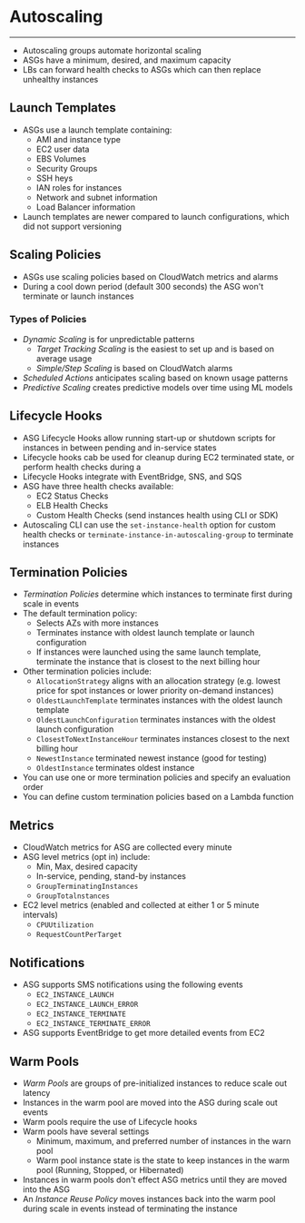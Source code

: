 # Autoscaling

---

- Autoscaling groups automate horizontal scaling
- ASGs have a minimum, desired, and maximum capacity
- LBs can forward health checks to ASGs which can then replace unhealthy instances

## Launch Templates

- ASGs use a launch template containing:
    - AMI and instance type
    - EC2 user data
    - EBS Volumes
    - Security Groups
    - SSH heys
    - IAN roles for instances
    - Network and subnet information
    - Load Balancer information
- Launch templates are newer compared to launch configurations, which did not support versioning

## Scaling Policies

- ASGs use scaling policies based on CloudWatch metrics and alarms
- During a cool down period (default 300 seconds) the ASG won't terminate or launch instances

### Types of Policies

- *Dynamic Scaling* is for unpredictable patterns
    - *Target Tracking Scaling* is the easiest to set up and is based on average usage
    - *Simple/Step Scaling* is based on CloudWatch alarms
- *Scheduled Actions* anticipates scaling based on known usage patterns
- *Predictive Scaling* creates predictive models over time using ML models

## Lifecycle Hooks

- ASG Lifecycle Hooks allow running start-up or shutdown scripts for instances in between pending and in-service states
- Lifecycle hooks cab be used for cleanup during EC2 terminated state, or perform health checks during a 
- Lifecycle Hooks integrate with EventBridge, SNS, and SQS
- ASG have three health checks available:
    - EC2 Status Checks
    - ELB Health Checks
    - Custom Health Checks (send instances health using CLI or SDK)
- Autoscaling CLI can use the `set-instance-health` option for custom health checks or `terminate-instance-in-autoscaling-group` to terminate instances

## Termination Policies

- *Termination Policies* determine which instances to terminate first during scale in events
- The default termination policy:
    - Selects AZs with more instances
    - Terminates instance with oldest launch template or launch configuration
    - If instances were launched using the same launch template, terminate the instance that is closest to the next billing hour
- Other termination policies include:
    - `AllocationStrategy` aligns with an allocation strategy (e.g. lowest price for spot instances or lower priority on-demand instances)
    - `OldestLaunchTemplate` terminates instances with the oldest launch template
    - `OldestLaunchConfiguration` terminates instances with the oldest launch configuration
    - `ClosestToNextInstanceHour` terminates instances closest to the next billing hour
    - `NewestInstance` terminated newest instance (good for testing)
    - `OldestInstance` terminates oldest instance
- You can use one or more termination policies and specify an evaluation order
- You can define custom termination policies based on a Lambda function

## Metrics

- CloudWatch metrics for ASG are collected every minute
- ASG level metrics (opt in) include:
    - Min, Max, desired capacity
    - In-service, pending, stand-by instances
    - `GroupTerminatingInstances`
    - `GroupTotalnstances`
- EC2 level metrics (enabled and collected at either 1 or 5 minute intervals)
    - `CPUUtilization`
    - `RequestCountPerTarget`

## Notifications

- ASG supports SMS notifications using the following events
    - `EC2_INSTANCE_LAUNCH`
    - `EC2_INSTANCE_LAUNCH_ERROR`
    - `EC2_INSTANCE_TERMINATE`
    - `EC2_INSTANCE_TERMINATE_ERROR`
- ASG supports EventBridge to get more detailed events from EC2

## Warm Pools

- *Warm Pools* are groups of pre-initialized instances to reduce scale out latency
- Instances in the warm pool are moved into the ASG during scale out events
- Warm pools require the use of Lifecycle hooks
- Warm pools have several settings
    - Minimum, maximum, and preferred number of instances in the warn pool
    - Warm pool instance state is the state to keep instances in the warm pool (Running, Stopped, or Hibernated)
- Instances in warm pools don't effect ASG metrics until they are moved into the ASG
- An *Instance Reuse Policy* moves instances back into the warm pool during scale in events instead of terminating the instance

